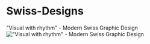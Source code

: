 # Swiss-Designs

"Visual with rhythm" - Modern Swiss Graphic Design
!["Visual with rhythm" - Modern Swiss Graphic Design](https://github.com/Yuto-designer/Swiss-Designs/blob/main/20250728_135423.png)
